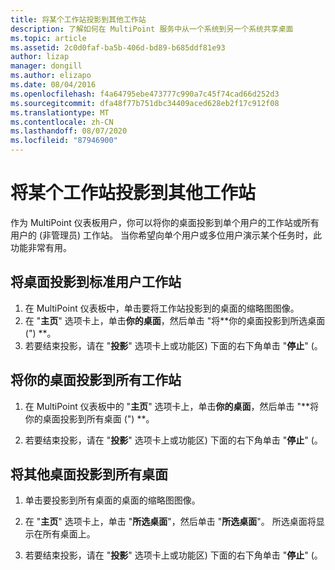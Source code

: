 ```yaml
---
title: 将某个工作站投影到其他工作站
description: 了解如何在 MultiPoint 服务中从一个系统到另一个系统共享桌面
ms.topic: article
ms.assetid: 2c0d0faf-ba5b-406d-bd89-b685ddf81e93
author: lizap
manager: dongill
ms.author: elizapo
ms.date: 08/04/2016
ms.openlocfilehash: f4a64795ebe473777c990a7c45f74cad66d252d3
ms.sourcegitcommit: dfa48f77b751dbc34409aced628eb2f17c912f08
ms.translationtype: MT
ms.contentlocale: zh-CN
ms.lasthandoff: 08/07/2020
ms.locfileid: "87946900"
---
```

# <a name="project-a-station-to-other-stations"></a>将某个工作站投影到其他工作站
作为 MultiPoint 仪表板用户，你可以将你的桌面投影到单个用户的工作站或所有用户的 (非管理员) 工作站。 当你希望向单个用户或多位用户演示某个任务时，此功能非常有用。

## <a name="to-project-your-desktop-to-a-standard-users-station"></a>将桌面投影到标准用户工作站

1.  在 MultiPoint 仪表板中，单击要将工作站投影到的桌面的缩略图图像。
2.  在 "**主页**" 选项卡上，单击**你的桌面**，然后单击 "将**你的桌面投影到所选桌面 (") **。
3.  若要结束投影，请在 "**投影**" 选项卡上或功能区) 下面的右下角单击 "**停止**" (。

## <a name="to-project-your-desktop-to-all-stations"></a>将你的桌面投影到所有工作站

1.  在 MultiPoint 仪表板中的 "**主页**" 选项卡上，单击**你的桌面**，然后单击 "**将你的桌面投影到所有桌面 (") **。

2.  若要结束投影，请在 "**投影**" 选项卡上或功能区) 下面的右下角单击 "**停止**" (。

## <a name="to-project-a-different-desktop-to-all-desktops"></a>将其他桌面投影到所有桌面

1.  单击要投影到所有桌面的桌面的缩略图图像。

2.  在 "**主页**" 选项卡上，单击 "**所选桌面**"，然后单击 "**所选桌面**"。 所选桌面将显示在所有桌面上。

3.  若要结束投影，请在 "**投影**" 选项卡上或功能区) 下面的右下角单击 "**停止**" (。